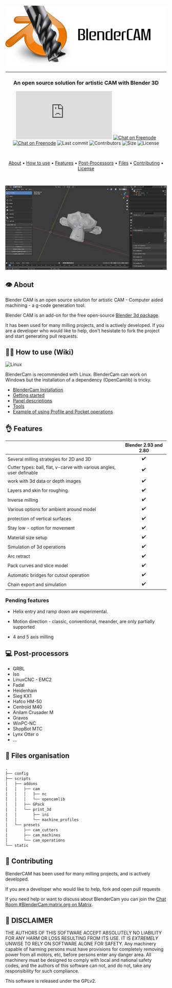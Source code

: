 
<center> 

![BlenderCAM](documentation/images/logo.png)

- - - 


### An open source solution for artistic CAM with Blender 3D



[![Chat on Matrix](https://img.shields.io/matrix/blendercam:matrix.org?label=Chat%20on%20Matrix)](https://riot.im/app/#/room/#blendercam:matrix.org) 
[![Chat on Freenode](https://img.shields.io/badge/chat-on%20freenode-brightgreen.svg)](http://webchat.freenode.net/?channels=%23blendercam)
[![Chat on Freenode](https://img.shields.io/github/issues/vilemduha/blendercam)](https://github.com/vilemduha/blendercam)
![Last commit](https://img.shields.io/github/last-commit/vilemduha/blendercam)
![Contributors](https://img.shields.io/github/contributors/vilemduha/blendercam)
![Size](https://img.shields.io/github/repo-size/vilemduha/blendercam)
![License](https://img.shields.io/github/license/vilemduha/blendercam)

<br>

[About](#About) • [How to use](#-how-to-use-wiki) • [Features](#-features) • [Post-Processors](#-post-processors) • [Files](#-files-organisation) • [Contributing](#-contributing) • [License](#-disclaimer) 

<br>

![Blendercam](documentation/images/suzanne.gif)


</center>

## 👁️ About
Blender CAM is an open source solution for artistic CAM - Computer aided machining - a g-code generation tool.

Blender CAM is an add-on for the free open-source [Blender 3d package](https://www.blender.org/).

It has been used for many milling projects, and is actively developed. If you are a developer who would like to help, don't hesistate to fork the project and start generating pull requests.

## 👨‍🎓 How to use (Wiki)

![Linux](https://img.shields.io/badge/Plateform-Linux%20|%20Windows-brightgreen.svg)

BlenderCam is recommended with Linux. BlenderCam can work on Windows but the installation of a dependency (OpenCamlib) is tricky.

* [BlenderCam Installation](documentation/Blendercam%20Installation.md) 
* [Getting started](documentation/Getting%20started.md)
* [Panel descriptions](documentation/Blendercam-Panel-Descriptions.md)
* [Tools](documentation/Blendercam-Tools.md)
* [Example of using Profile and Pocket operations](documentation/Profile%20and%20Pocket%20operations.md)


## 👌 Features

|                            | Blender 2.93 and 2.80  
| -------------------------- | :----------------: |
| Several milling strategies for 2D and 3D          |         ✔️        | 
| Cutter types: ball, flat, v-carve with various angles, user definable             |         ✔️         |  
| work with 3d data or depth images       |         ✔️         |  
| Layers and skin for roughing. |         ✔️         |  
| Inverse milling   |         ✔️         |  
| Various options for ambient around model  |         ✔️         |  
| protection of vertical surfaces       |         ✔️         |  
| Stay low - option for movement       |         ✔️         |  
| Material size setup  |         ✔️         |  
| Simulation of 3d operations        |         ✔️         |  
| Arc retract   |         ✔️         |  
| Pack curves and slice model   |         ✔️         |  
| Automatic bridges for cutout operation   |         ✔️         |  
| Chain export and simulation  |         ✔️         |   

### Pending features
* Helix entry and ramp down are experimental. 

* Motion direction - classic, conventional, meander, are only partially supported

* 4 and 5 axis milling


## 💻 Post-processors
* GRBL
* Iso
* LinuxCNC - EMC2
* Fadal 
* Heidenhain
* Sieg KX1
* Hafco HM-50
* Centroïd M40
* Anilam Crusader M
* Gravos
* WinPC-NC
* ShopBot MTC
* Lynx Otter o
* ...


## 📒 Files organisation

```
.
├── config                     
├── scripts
│   ├── addons
│   │   ├── cam
│   │   │   ├── nc
│   │   │   └── opencamlib
│   │   ├── GPack
│   │   └── print_3d
│   │       ├── ini
│   │       └── machine_profiles
│   └── presets
│       ├── cam_cutters
│       ├── cam_machines
│       └── cam_operations
└── static

```



## 🤝 Contributing
BlenderCAM has been used for many milling projects, and is actively developed.

If you are a developer who would like to help, fork and open pull requests

If you need help or want  to discuss about BlenderCam you can join the [Chat Room #BlenderCam:matrix.org on Matrix](https://riot.im/app/#/room/#blendercam:matrix.org). 

## 🤕 DISCLAIMER

THE AUTHORS OF THIS SOFTWARE ACCEPT ABSOLUTELY NO LIABILITY FOR
ANY HARM OR LOSS RESULTING FROM ITS USE.  IT IS _EXTREMELY_ UNWISE
TO RELY ON SOFTWARE ALONE FOR SAFETY.  Any machinery capable of
harming persons must have provisions for completely removing power
from all motors, etc, before persons enter any danger area.  All
machinery must be designed to comply with local and national safety
codes, and the authors of this software can not, and do not, take
any responsibility for such compliance.

This software is released under the GPLv2.




